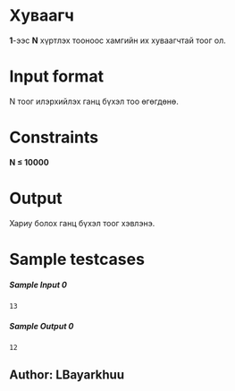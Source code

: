 # Хуваагч
**1**-ээс **N** хүртлэх тооноос хамгийн их хуваагчтай тоог ол.

# Input format
N тоог илэрхийлэх ганц бүхэл тоо өгөгдөнө.

# Constraints
**N &le; 10000**

# Output
Хариу болох ганц бүхэл тоог хэвлэнэ.

# Sample testcases
##### Sample Input 0
```
13
```
##### Sample Output 0
```
12
```

## Author: LBayarkhuu